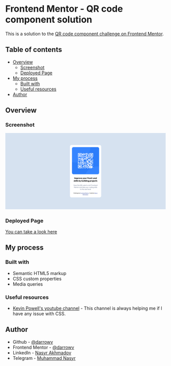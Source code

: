 # Frontend Mentor - QR code component solution

This is a solution to the [QR code component challenge on Frontend Mentor](https://www.frontendmentor.io/challenges/qr-code-component-iux_sIO_H).
## Table of contents

- [Overview](#overview)
  - [Screenshot](#screenshot)
  - [Deployed Page](#deployed-page)
- [My process](#my-process)
  - [Built with](#built-with)
  - [Useful resources](#useful-resources)
- [Author](#author)

## Overview

### Screenshot

![](./screenshot.png)

### Deployed Page

[You can take a look here](https://darrowv.github.io/qr_code_component)

## My process

### Built with

- Semantic HTML5 markup
- CSS custom properties
- Media queries

### Useful resources

- [Kevin Powell's youtube channel](https://www.youtube.com/@KevinPowell) - This channel is always helping me if I have any issue with CSS.

## Author

- Github - [@darrowv](https://github.com/darrowv)
- Frontend Mentor - [@darrowv](https://www.frontendmentor.io/profile/darrowv)
- LinkedIn - [Nasyr Akhmadov](https://linkedin.com/in/darrowv)
- Telegram - [Muhammad Nasyr](https://t.me/m_nasyr)

